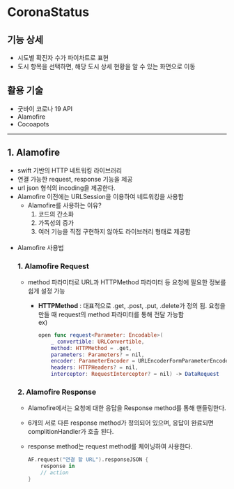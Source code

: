 # CoronaStatus

## 기능 상세
- 시도별 확진자 수가 파이차트로 표현
- 도시 항목을 선택하면, 해당 도시 상세 현황을 알 수 있는 화면으로 이동

## 활용 기술
- 굿바이 코로나 19 API
- Alamofire
- Cocoapots
---
## 1. Alamofire
- swift 기반의 HTTP 네트워킹 라이브러리
- 연결 가능한 request, response 기능을 제공
- url json 형식의 incoding을 제공한다.
- Alamofire 이전에는 URLSession을 이용하여 네트워킹을 사용함
    - Alamofire를 사용하는 이유?
        1. 코드의 간소화
        2. 가독성의 증가
        3. 여러 기능을 직접 구현하지 않아도 라이브러리 형태로 제공함
        <br/><br/>
- Alamofire 사용법
    ### **1. Alamofire Request**
    - method 파라미터로 URL과 HTTPMethod 파라미터 등 요청에 필요한 정보를 쉽게 설정 가능
        - **HTTPMethod** : 대표적으로 .get, .post, .put, .delete가 정의 됨. 요청을 만들 때 request의 method 파라미터를 통해 전달 가능함 <br/>
        ex) <br/> 

            ```swift
            open func request<Parameter: Encodable>(
                _ convertible: URLConvertible,
                method: HTTPMethod = .get,
                parameters: Parameters? = nil,
                encoder: ParameterEncoder = URLEncoderFormParameterEncoder.defaulf,
                headers: HTTPHeaders? = nil,
                interceptor: RequestInterceptor? = nil) -> DataRequest
            ```
    ### **2. Alamofire Response**
    - Alamofire에서는 요청에 대한 응답을 Response method를 통해 핸들링한다.
    - 6개의 서로 다른 response method가 정의되어 있으며, 응답이 완료되면 complitionHandler가 호출 된다.
    - response method는 request method를 체이닝하여 사용한다.

        ```swift
        AF.request("연결 할 URL").responseJSON {
            response in 
            // action
        }
        ```